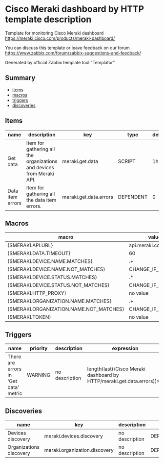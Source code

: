 # Cisco Meraki dashboard by HTTP template description

Template for monitoring Cisco Meraki dashboard https://meraki.cisco.com/products/meraki-dashboard/

You can discuss this template or leave feedback on our forum https://www.zabbix.com/forum/zabbix-suggestions-and-feedback/

Generated by official Zabbix template tool "Templator"

## Summary
* [items](#items)
* [macros](#macros)
* [triggers](#triggers)
* [discoveries](#discoveries)

<a name="items" />

## Items
| name | description | key | type | delay |
| ------------- |------------- |------------- |------------- |------------- |
| Get data | Item for gathering all the organizations and devices from Meraki API. | meraki.get.data | SCRIPT | 1h |
| Data item errors | Item for gathering all the data item errors. | meraki.get.data.errors | DEPENDENT | 0 |


<a name="macros" />

## Macros
| macro | value |
| ------------- |------------- |
| {$MERAKI.API.URL} | api.meraki.com/api/v1 |
| {$MERAKI.DATA.TIMEOUT} | 60 |
| {$MERAKI.DEVICE.NAME.MATCHES} | .+ |
| {$MERAKI.DEVICE.NAME.NOT_MATCHES} | CHANGE_IF_NEEDED |
| {$MERAKI.DEVICE.STATUS.MATCHES} | .* |
| {$MERAKI.DEVICE.STATUS.NOT_MATCHES} | CHANGE_IF_NEEDED |
| {$MERAKI.HTTP_PROXY} | no value |
| {$MERAKI.ORGANIZATION.NAME.MATCHES} | .+ |
| {$MERAKI.ORGANIZATION.NAME.NOT_MATCHES} | CHANGE_IF_NEEDED |
| {$MERAKI.TOKEN} | no value |


<a name="triggers" />

## Triggers
| name | priority | description | expression | tags | url |
| ------------- |------------- |------------- |------------- |------------- |------------- |
| There are errors in 'Get data' metric | WARNING | no description | length(last(/Cisco Meraki dashboard by HTTP/meraki.get.data.errors))>0 | [{"tag": "scope", "value": "availability"}] | no url |


<a name="discoveries" />

## Discoveries
| name | key | description | type | lifetime | delay |
| ------------- |------------- |------------- |------------- |------------- |------------- |
| Devices discovery | meraki.devices.discovery | no description | DEPENDENT | no lifetime | 0 |
| Organizations discovery | meraki.organization.discovery | no description | DEPENDENT | no lifetime | 0 |

